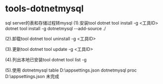 # tools-dotnetmysql
sql server的表和存储过程转mysql
(1).安装tool dotnet tool install -g <工具ID>
   dotnet tool install -g dotnetmysql --add-source ./

(2).卸载tool dotnet tool uninstall -g <工具ID>

(3).更新tool dotnet tool update -g <工具ID>

(4).列出本地已安装tool dotnet tool list -g

(5).使用
dotnetmysql table D:\appsettings.json
dotnetmysql proc D:\appsettings.json 未完成
